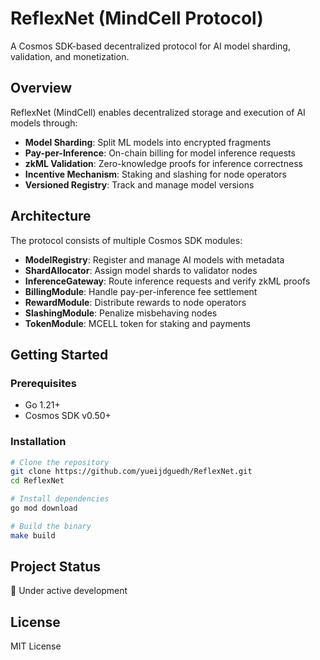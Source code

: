 # ReflexNet (MindCell Protocol)

A Cosmos SDK-based decentralized protocol for AI model sharding, validation, and monetization.

## Overview

ReflexNet (MindCell) enables decentralized storage and execution of AI models through:
- **Model Sharding**: Split ML models into encrypted fragments
- **Pay-per-Inference**: On-chain billing for model inference requests
- **zkML Validation**: Zero-knowledge proofs for inference correctness
- **Incentive Mechanism**: Staking and slashing for node operators
- **Versioned Registry**: Track and manage model versions

## Architecture

The protocol consists of multiple Cosmos SDK modules:

- **ModelRegistry**: Register and manage AI models with metadata
- **ShardAllocator**: Assign model shards to validator nodes
- **InferenceGateway**: Route inference requests and verify zkML proofs
- **BillingModule**: Handle pay-per-inference fee settlement
- **RewardModule**: Distribute rewards to node operators
- **SlashingModule**: Penalize misbehaving nodes
- **TokenModule**: MCELL token for staking and payments

## Getting Started

### Prerequisites

- Go 1.21+
- Cosmos SDK v0.50+

### Installation

```bash
# Clone the repository
git clone https://github.com/yueijdguedh/ReflexNet.git
cd ReflexNet

# Install dependencies
go mod download

# Build the binary
make build
```

## Project Status

🚧 Under active development

## License

MIT License

